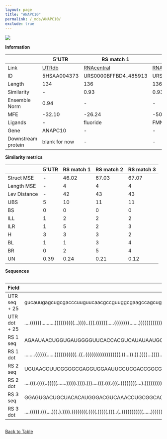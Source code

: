 ```yaml
---
layout: page
title: "ANAPC10"
permalink: /_mds/ANAPC10/
exclude: true
---
```




![](../../alns_9.28.22/aln_5HSAA004373_0.990.png?raw=true)


**Information**

| | 5'UTR       | RS match 1   | RS match 2  | RS match 3 |
| ---- | ----------- | ----------- | ----------- | ----------- |
| Link | <a href="http://utrdb.ba.itb.cnr.it/getutr/5HSAA004373/1" target="_blank" rel="noopener noreferrer">UTRdb</a>   | <a href="https://rnacentral.org/rna/URS0000BFFBD4/485913" target="_blank" rel="noopener noreferrer">RNAcentral</a>     |<a href="https://rnacentral.org/rna/URS0000C52970/1703428" target="_blank" rel="noopener noreferrer">RNAcentral</a>  | <a href="https://rnacentral.org/rna/URS0002314BEB/67267" target="_blank" rel="noopener noreferrer">RNAcentral</a>   |
| ID | 5HSAA004373     | URS0000BFFBD4_485913     | URS0000C52970_1703428     | URS0002314BEB_67267     |
| Length | 134     |  136    | 136   |  136    |
| Similarity | - | 0.93 | 0.93 | 0.93 |
| Ensemble Norm | 0.94 | - | - | - |
| MFE | -32.10 | -26.24 | -50.08 | -50.53 |
| Ligands | - | fluoride | FMN | cobalamin |
| Gene | ANAPC10 | - | - | - |
| Downstream protein | blank for now    |    -    | -  | - |


**Similarity metrics**

| | 5'UTR       | RS match 1   | RS match 2  | RS match 3 |
| ---- | ----------- | ----------- | ----------- | ----------- |
| Struct MSE | - | 46.02 | 67.03 | 67.07 |
| Length MSE | - | 4 | 4 | 4 |
| Lev Distance | - | 42 | 43 | 43 |
| UBS| 5 | 10 | 11 | 11 |
| BS | 0 | 0 | 0 | 0 |
| ILL | 1 | 2 | 2 | 2 |
| ILR | 1 | 5 | 2 | 3 |
| H | 3 | 3 | 3 | 2 |
| BL | 1 | 1 | 3 | 4 |
| BR | 0 | 2 | 5 | 4 |
| UN | 0.39 | 0.24 | 0.21 | 0.12 |

**Sequences**


<div style="overflow-x:auto;">

<table>
<colgroup>
<col width="30%" />
<col width="70%" />
</colgroup>
<thead>
<tr class="header">
<th>Field</th>
<th>Description</th>
</tr>
</thead>
<tbody>
<tr>
<td markdown="span">UTR seq + 25 </td>
<td markdown="span"> gucauugagcugcgacccuuguucaacgccguuggcgaagccagcugcuggaggugccgagaaucugaguuucggcaagcagccaggucuggaaacuaauauuuuaaaaATGACTACACCAAACAAGACACCTC </td>
</tr>
<tr>
<td markdown="span">UTR dot + 25  </td>
<td markdown="span"> ....((((((..........))))))((((...))))..(((.((((((.....((((((((.......))))))))))))))..)))..............................................
</td>
</tr>


<tr>
<td markdown="span">RS 1 seq </td>
<td markdown="span"> AGAAUAACUGGUGAUGGGGUUCACCACGUCAUAUAAUGCCUCUUCAAGAGAAACGUUCACUGACCGAUUUUUUAUCUUAAGAAGAAUUGGCUAUACCUGACGAAACCGCAAAGAAGCUAAUAACUCCUGAUAACGC
</td>
</tr>


<tr>
<td markdown="span">RS 1 dot </td>
<td markdown="span"> ........((((((......))))))(((((..((..((((((((((((((((((.((...)).)).))))...))))..)))))...)))..))..))))).....((......))...................
</td>
</tr>


<tr>
<td markdown="span">RS 2 seq </td>
<td markdown="span"> UGUAACCUUCGGGGCGAGGUGGAAUUCCUCGACCGGCGGUAAGAGCCCGCUAGCCUCAGCACGCCGGCAGAGUGUGCUGGCAGAGCCGGUGAAAUUCCGGCGCCGACGGCAAUAGUCCGGAUGGGAGAAGGUGAGG
</td>
</tr>


<tr>
<td markdown="span">RS 2 dot </td>
<td markdown="span"> ....(((.((((..(((((.......))))).)))).)))....(((.(((.(((..((((((((....).))))))))))..))).))).....(((((((((...)))....).)))))...............
</td>
</tr>


<tr>
<td markdown="span">RS 3 seq </td>
<td markdown="span"> GGAGUGACUGCUACACAUGGGACGUCAAACCUGCGGCACGGGGAAGCCGGUGAGAAUCCGGCACGGUCCCGCCACUGUGACCGGACGAGCCCCCGCUCCCGGAAGUCAGAUCGCCGUCCGCGGGUACCACGACGAG
</td>
</tr>


<tr>
<td markdown="span">RS 3 dot </td>
<td markdown="span"> ....(((((.(((....))).).)))).((((((((.((((.(((((.(((..(..(((((((((((......)))))).))))))..)))...))).............)).))))))))))))...........
</td>
</tr>

</tbody>
</table>


</div>


[Back to Table](../../display)
